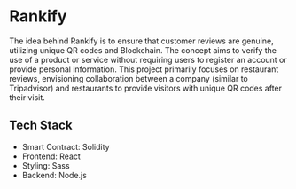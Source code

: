 # Rankify
The idea behind Rankify is to ensure that customer reviews are genuine, utilizing unique QR codes and Blockchain. The concept aims to verify the use of a product or service without requiring users to register an account or provide personal information. This project primarily focuses on restaurant reviews, envisioning collaboration between a company (similar to Tripadvisor) and restaurants to provide visitors with unique QR codes after their visit. 

## Tech Stack
- Smart Contract: Solidity
- Frontend: React
- Styling: Sass
- Backend: Node.js
